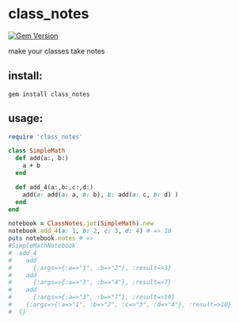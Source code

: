 # class_notes
[![Gem Version](https://d25lcipzij17d.cloudfront.net/badge.svg?id=rb&type=6&v=1.0.1&x2=0)](https://rubygems.org/gems/class_notes)

make your classes take notes

## install:
    gem install class_notes

## usage:

```ruby
require 'class_notes'

class SimpleMath
  def add(a:, b:)
    a + b
  end

  def add_4(a:,b:,c:,d:)
    add(a: add(a: a, b: b), b: add(a: c, b: d) )
  end
end

notebook = ClassNotes.jot(SimpleMath).new
notebook.add_4(a: 1, b: 2, c: 3, d: 4) # => 10
puts notebook.notes # =>
#SimpleMathNotebook
#  add_4
#    add
#      {:args=>{:a=>"1", :b=>"2"}, :result=>3}
#    add
#      {:args=>{:a=>"3", :b=>"4"}, :result=>7}
#    add
#      {:args=>{:a=>"3", :b=>"7"}, :result=>10}
#    {:args=>{:a=>"1", :b=>"2", :c=>"3", :d=>"4"}, :result=>10}
#  {}
```
